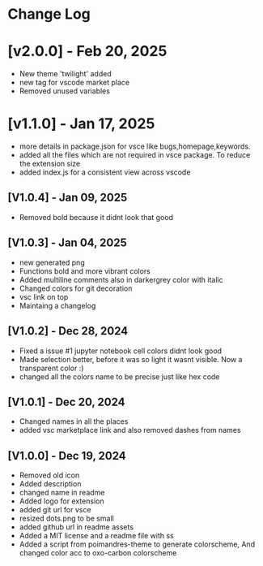 # Change Log

# [v2.0.0] - Feb 20, 2025

- New theme 'twilight' added
- new tag for vscode market place
- Removed unused variables

# [v1.1.0] - Jan 17, 2025

- more details in package.json for vsce like bugs,homepage,keywords.
- added all the files which are not required in vsce package. To reduce the extension size
- added index.js for a consistent view across vscode

## [V1.0.4] - Jan 09, 2025

- Removed bold because it didnt look that good

## [V1.0.3] - Jan 04, 2025

- new generated png
- Functions bold and more vibrant colors
- Added multiline comments also in darkergrey color with italic
- Changed colors for git decoration
- vsc link on top
- Maintaing a changelog

## [V1.0.2] - Dec 28, 2024

- Fixed a issue #1 jupyter notebook cell colors didnt look good
- Made selection better, before it was so light it wasnt visible. Now a transparent color :)
- changed all the colors name to be precise just like hex code

## [V1.0.1] - Dec 20, 2024

- Changed names in all the places
- added vsc marketplace link and also removed dashes from names

## [V1.0.0] - Dec 19, 2024

- Removed old icon
- Added description
- changed name in readme
- Added logo for extension
- added git url for vsce
- resized dots.png to be small
- added github url in readme assets
- Added a MIT license and a readme file with ss
- Added a script from poimandres-theme to generate colorscheme, And changed color acc to oxo-carbon colorscheme
